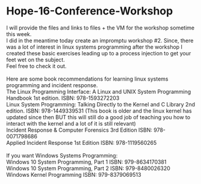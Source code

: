 # Hope-16-Conference-Workshop

I will provide the files and links to files + the VM for the workshop sometime this week. 
<br>I did in the meantime today create an impromptu workshop #2. Since, there was a lot of interest in linux systems programming after the workshop I created these basic exercises leading up to a process injection to get your feet wet on the subject.
<br>Feel free to check it out.
<br>
<br>Here are some book recommendations for learning linux systems programming and incident response.
<br>The Linux Programming Interface: A Linux and UNIX System Programming Handbook 1st edition. ISBN: 978-1593272203
<br>Linux System Programming: Talking Directly to the Kernel and C Library 2nd edition. ISBN:  978-1449339531  (This book is older and the linux kernel has updated since then BUT this will still do a good job of teaching you how to interact with the kernel and a lot of it is still relevant)
<br>Incident Response & Computer Forensics 3rd Edition ISBN: 978-0071798686
<br>Applied Incident Response 1st Edition ISBN: 978-1119560265
<br>
<br>If you want Windows Systems Programming:
<br>Windows 10 System Programming, Part 1 ISBN: 979-8634170381
<br>Windows 10 System Programming, Part 2 ISBN:  979-8480026320
<br>Windows Kernel Programming ISBN: 979-8379069513
